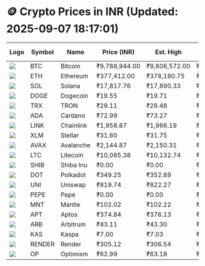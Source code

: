 # 🪙 Crypto Prices in INR (Updated: 2025-09-07 18:17:01)

| Logo | Symbol | Name       | Price (INR) | Est. High | Est. Low | Gross Profit | Fees | Net Profit | ROI % |
|------|--------|------------|-------------|-----------|----------|---------------|------|-------------|--------|
| ![](https://coin-images.coingecko.com/coins/images/1/large/bitcoin.png?1696501400) | BTC    | Bitcoin    | ₹9,788,944.00 | ₹9,806,572.00 | ₹9,771,316.00 | ₹360.81 | ₹200.00 | ₹160.81 | 0.16% |
| ![](https://coin-images.coingecko.com/coins/images/279/large/ethereum.png?1696501628) | ETH    | Ethereum   | ₹377,412.00 | ₹378,180.75 | ₹376,643.25 | ₹408.21 | ₹200.00 | ₹208.21 | 0.21% |
| ![](https://coin-images.coingecko.com/coins/images/4128/large/solana.png?1718769756) | SOL    | Solana     | ₹17,817.76 | ₹17,890.33 | ₹17,745.19 | ₹817.88 | ₹200.00 | ₹617.88 | 0.62% |
| ![](https://coin-images.coingecko.com/coins/images/5/large/dogecoin.png?1696501409) | DOGE   | Dogecoin   | ₹19.55 | ₹19.71 | ₹19.39 | ₹1,671.14 | ₹200.00 | ₹1,471.14 | 1.47% |
| ![](https://coin-images.coingecko.com/coins/images/1094/large/tron-logo.png?1696502193) | TRX    | TRON       | ₹29.11 | ₹29.48 | ₹28.74 | ₹2,578.33 | ₹200.00 | ₹2,378.33 | 2.38% |
| ![](https://coin-images.coingecko.com/coins/images/975/large/cardano.png?1696502090) | ADA    | Cardano    | ₹72.99 | ₹73.27 | ₹72.71 | ₹775.71 | ₹200.00 | ₹575.71 | 0.58% |
| ![](https://coin-images.coingecko.com/coins/images/877/large/chainlink-new-logo.png?1696502009) | LINK   | Chainlink  | ₹1,958.87 | ₹1,966.19 | ₹1,951.55 | ₹750.02 | ₹200.00 | ₹550.02 | 0.55% |
| ![](https://coin-images.coingecko.com/coins/images/100/large/fmpFRHHQ_400x400.jpg?1735231350) | XLM    | Stellar    | ₹31.60 | ₹31.75 | ₹31.45 | ₹953.90 | ₹200.00 | ₹753.90 | 0.75% |
| ![](https://coin-images.coingecko.com/coins/images/12559/large/Avalanche_Circle_RedWhite_Trans.png?1696512369) | AVAX   | Avalanche  | ₹2,144.87 | ₹2,150.31 | ₹2,139.43 | ₹508.17 | ₹200.00 | ₹308.17 | 0.31% |
| ![](https://coin-images.coingecko.com/coins/images/2/large/litecoin.png?1696501400) | LTC    | Litecoin   | ₹10,085.38 | ₹10,132.74 | ₹10,038.02 | ₹943.60 | ₹200.00 | ₹743.60 | 0.74% |
| ![](https://coin-images.coingecko.com/coins/images/11939/large/shiba.png?1696511800) | SHIB   | Shiba Inu  | ₹0.00 | ₹0.00 | ₹0.00 | ₹689.03 | ₹200.00 | ₹489.03 | 0.49% |
| ![](https://coin-images.coingecko.com/coins/images/12171/large/polkadot.png?1696512008) | DOT    | Polkadot   | ₹349.25 | ₹352.89 | ₹345.61 | ₹2,108.47 | ₹200.00 | ₹1,908.47 | 1.91% |
| ![](https://coin-images.coingecko.com/coins/images/12504/large/uniswap-logo.png?1720676669) | UNI    | Uniswap    | ₹819.74 | ₹822.27 | ₹817.21 | ₹620.41 | ₹200.00 | ₹420.41 | 0.42% |
| ![](https://coin-images.coingecko.com/coins/images/29850/large/pepe-token.jpeg?1696528776) | PEPE   | Pepe       | ₹0.00 | ₹0.00 | ₹0.00 | ₹1,159.30 | ₹200.00 | ₹959.30 | 0.96% |
| ![](https://coin-images.coingecko.com/coins/images/30980/large/Mantle-Logo-mark.png?1739213200) | MNT    | Mantle     | ₹102.02 | ₹102.22 | ₹101.82 | ₹397.77 | ₹200.00 | ₹197.77 | 0.20% |
| ![](https://coin-images.coingecko.com/coins/images/26455/large/aptos_round.png?1696525528) | APT    | Aptos      | ₹374.84 | ₹376.13 | ₹373.55 | ₹692.28 | ₹200.00 | ₹492.28 | 0.49% |
| ![](https://coin-images.coingecko.com/coins/images/16547/large/arb.jpg?1721358242) | ARB    | Arbitrum   | ₹43.11 | ₹43.30 | ₹42.92 | ₹873.67 | ₹200.00 | ₹673.67 | 0.67% |
| ![](https://coin-images.coingecko.com/coins/images/25751/large/kaspa-icon-exchanges.png?1696524837) | KAS    | Kaspa      | ₹7.00 | ₹7.03 | ₹6.97 | ₹990.60 | ₹200.00 | ₹790.60 | 0.79% |
| ![](https://coin-images.coingecko.com/coins/images/11636/large/rndr.png?1696511529) | RENDER | Render     | ₹305.12 | ₹306.54 | ₹303.70 | ₹935.46 | ₹200.00 | ₹735.46 | 0.74% |
| ![](https://coin-images.coingecko.com/coins/images/25244/large/Optimism.png?1696524385) | OP     | Optimism   | ₹62.99 | ₹63.18 | ₹62.80 | ₹592.32 | ₹200.00 | ₹392.32 | 0.39% |
